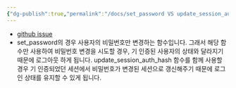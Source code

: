 ```yaml
---
{"dg-publish":true,"permalink":"/docs/set_password VS update_session_auth_hash {django}/","title":"set_password VS update_session_auth_hash {django}"}
---
```


- [github issue](https://github.com/ESTsoft-Book-Project/bookstore/issues/15)
- set_password의 경우 사용자의 비밀번호만 변경하는 함수입니다. 그래서 해당 함수만 사용하여 비밀번호 변경을 시도할 경우, 기 인증된 사용자의 상태와 달라지기 때문에 로그아웃 하게 됩니다. update_session_auth_hash 함수를 함께 사용할 경우 기 인증되었던 세션에서 비밀번호가 변경된 세션으로 갱신해주기 때문에 로그인 상태를 유지할 수 있게 됩니다.
